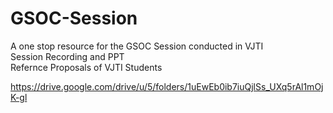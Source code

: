 # GSOC-Session

A one stop resource for the GSOC Session conducted in VJTI<br>
Session Recording and PPT <br>
Refernce Proposals of VJTI Students

https://drive.google.com/drive/u/5/folders/1uEwEb0ib7iuQjlSs_UXq5rAl1mOjK-gl
